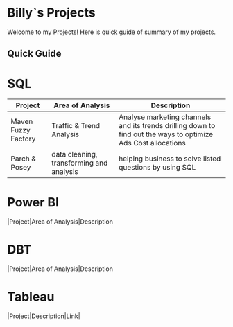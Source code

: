 # Billy`s Projects
Welcome to my Projects! Here is quick guide of summary of my projects.

## Quick Guide




# SQL

|Project|Area of Analysis|Description
|---|---|---|
|Maven Fuzzy Factory|Traffic & Trend Analysis | Analyse marketing channels and its trends drilling down to find out the ways to optimize Ads Cost allocations|
|Parch & Posey|data cleaning, transforming and analysis|helping business to solve listed questions by using SQL|


# Power BI
|Project|Area of Analysis|Description


# DBT
|Project|Area of Analysis|Description


# Tableau
|Project|Description|Link|